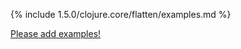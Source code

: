{% include 1.5.0/clojure.core/flatten/examples.md %}

[Please add examples!](https://github.com/arrdem/grimoire/edit/master/_includes/1.6.0/clojure.core/flatten/examples.md)

